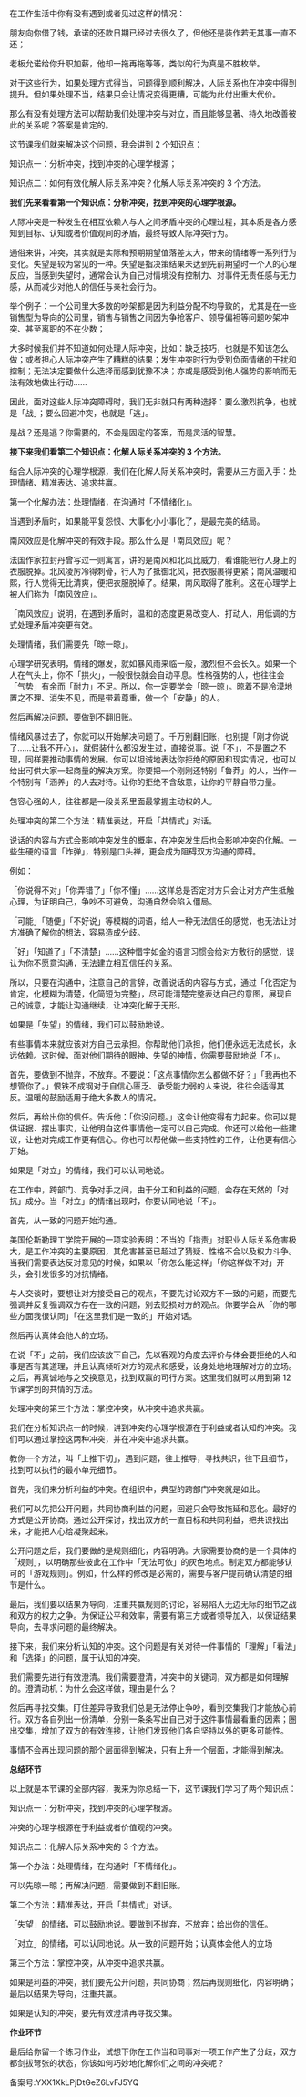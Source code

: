 在工作生活中你有没有遇到或者见过这样的情况：

朋友向你借了钱，承诺的还款日期已经过去很久了，但他还是装作若无其事一直不还；

老板允诺给你升职加薪，他却一拖再拖等等，类似的行为真是不胜枚举。

对于这些行为，如果处理方式得当，问题得到顺利解决，人际关系也在冲突中得到提升。但如果处理不当，结果只会让情况变得更糟，可能为此付出重大代价。

那么有没有处理方法可以帮助我们处理冲突与对立，而且能够显著、持久地改善彼此的关系呢？答案是肯定的。

这节课我们就来解决这个问题，我会讲到 2 个知识点：

知识点一：分析冲突，找到冲突的心理学根源；

知识点二：如何有效化解人际关系冲突？化解人际关系冲突的 3 个方法。

**我们先来看看第一个知识点：分析冲突，找到冲突的心理学根源。**

人际冲突是一种发生在相互依赖人与人之间矛盾冲突的心理过程，其本质是各方感知到目标、认知或者价值观间的矛盾，最终导致人际冲突行为。

通俗来讲，冲突，其实就是实际和预期期望值落差太大，带来的情绪等一系列行为变化。失望是较为常见的一种。失望是指决策结果未达到先前期望时一个人的心理反应，当感到失望时，通常会认为自己对情境没有控制力、对事件无责任感与无力感，从而减少对他人的信任与亲社会行为。

举个例子：一个公司里大多数的吵架都是因为利益分配不均导致的，尤其是在一些销售型为导向的公司里，销售与销售之间因为争抢客户、领导偏袒等问题吵架冲突、甚至离职的不在少数；

大多时候我们并不知道如何处理人际冲突，比如：缺乏技巧，也就是不知该怎么做；或者担心人际冲突产生了糟糕的结果；发生冲突时行为受到负面情绪的干扰和控制；无法决定要做什么选择而感到犹豫不决；亦或是感受到他人强势的影响而无法有效地做出行动……

因此，面对这些人际冲突障碍时，我们无非就只有两种选择：要么激烈抗争，也就是「战」；要么回避冲突，也就是「逃」。

是战？还是逃？你需要的，不会是固定的答案，而是灵活的智慧。

**接下来我们看第二个知识点：化解人际关系冲突的 3 个方法。**

结合人际冲突的心理学根源，我们在化解人际关系冲突时，需要从三方面入手：处理情绪、精准表达、追求共赢。

第一个化解办法：处理情绪，在沟通时「不情绪化」。

当遇到矛盾时，如果能平复怨恨、大事化小小事化了，是最完美的结局。

南风效应是化解冲突的有效手段。那么什么是「南风效应」呢？

法国作家拉封丹曾写过一则寓言，讲的是南风和北风比威力，看谁能把行人身上的衣服脱掉。北风凌厉冷得刺骨，行人为了抵御北风，把衣服裹得更紧；南风温暖和熙，行人觉得无比清爽，便把衣服脱掉了。结果，南风取得了胜利。这在心理学上被人们称为「南风效应」。

「南风效应」说明，在遇到矛盾时，温和的态度更易改变人、打动人，用低调的方式处理矛盾冲突更有效。

处理情绪，我们需要先「晾一晾」。

心理学研究表明，情绪的爆发，就如暴风雨来临一般，激烈但不会长久。如果一个人在气头上，你不「拱火」，一般很快就会自动平息。性格强势的人，也往往会「气势」有余而「耐力」不足。所以，你一定要学会「晾一晾」。晾着不是冷漠地置之不理、消失不见，而是带着尊重，做一个「安静」的人。

然后再解决问题，要做到不翻旧账。

情绪风暴过去了，你就可以开始解决问题了。千万别翻旧账，也别提「刚才你说了……让我不开心」，就假装什么都没发生过，直接说事。说「不」，不是置之不理，同样要推动事情的发展。你可以坦诚地表达你拒绝的原因和现实情况，也可以给出可供大家一起商量的解决方案。你要把一个刚刚还特别「鲁莽」的人，当作一个特别有「涵养」的人去对待。让你的拒绝不含敌意，让你的平静自带力量。

包容心强的人，往往都是一段关系里面最掌握主动权的人。

处理冲突的第二个方法：精准表达，开启「共情式」对话。

说话的内容与方式会影响冲突发生的概率，在冲突发生后也会影响冲突的化解。一些生硬的语言「炸弹」，特别是口头禅，更会成为阻碍双方沟通的障碍。

例如：

「你说得不对」「你弄错了」「你不懂」……这样总是否定对方只会让对方产生抵触心理，为证明自己，争吵不可避免，沟通自然会陷入僵局。

「可能」「随便」「不好说」等模糊的词语，给人一种无法信任的感觉，也无法让对方准确了解你的想法，容易造成分歧。

「好」「知道了」「不清楚」……这种惜字如金的语言习惯会给对方敷衍的感觉，误认为你不愿意沟通，无法建立相互信任的关系。

所以，只要在沟通中，注意自己的言辞，改善说话的内容与方式，通过「化否定为肯定，化模糊为清楚，化简短为完整」，尽可能清楚完整表达自己的意图，展现自己的诚意，才能让沟通继续，让冲突化解于无形。

如果是「失望」的情绪，我们可以鼓励地说。

有些事情本来就应该对方自己去承担。你帮助他们承担，他们便永远无法成长，永远依赖。这时候，面对他们期待的眼神、失望的神情，你需要鼓励地说「不」。

首先，要做到不抛弃，不放弃。不要说：「这点事情你怎么都做不好？」「我再也不想管你了。」恨铁不成钢对于自信心匮乏、承受能力弱的人来说，往往会适得其反。温暖的鼓励适用于绝大多数人的情况。

然后，再给出你的信任。告诉他：「你没问题。」这会让他变得有力起来。你可以提供证据、摆出事实，让他明白这件事情他一定可以自己完成。你还可以给他一些建议，让他对完成工作更有信心。你也可以帮他做一些支持性的工作，让他更有信心开始。

如果是「对立」的情绪，我们可以认同地说。

在工作中，跨部门、竞争对手之间，由于分工和利益的问题，会存在天然的「对抗」成分。当「对立」的情绪出现时，你要认同地说「不」。

首先，从一致的问题开始沟通。

美国伦斯勒理工学院开展的一项实验表明：不当的「指责」对职业人际关系危害极大，是工作冲突的主要原因，其危害甚至已超过了猜疑、性格不合以及权力斗争。当我们需要表达反对意见的时候，如果以「你怎么能这样」「你这样做不对」开头，会引发很多的对抗情绪。

与人交谈时，要想让对方接受自己的观点，不要先讨论双方不一致的问题，而要先强调并反复强调双方存在一致的问题，别去贬损对方的观点。你要学会从「你的哪些方面我很认同」「在这里我们是一致的」开始对话。

然后再认真体会他人的立场。

在说「不」之前，我们应该放下自己，先以客观的角度去评价与体会要拒绝的人和事是否有其道理，并且认真倾听对方的观点和感受，设身处地地理解对方的立场。之后，再真诚地与之交换意见，找到双赢的可行方案。这里我们就可以用到第 12 节课学到的共情的方法。

处理冲突的第三个方法：掌控冲突，从冲突中追求共赢。

我们在分析知识点一的时候，讲到冲突的心理学根源在于利益或者认知的冲突。我们可以通过掌控这两种冲突，并在冲突中追求共赢。

教你一个方法，叫「上推下切」，遇到问题，往上推导，寻找共识，往下且细节，找到可以执行的最小单元细节。

首先，我们来分析利益的冲突。在组织中，典型的跨部门冲突就是如此。

我们可以先把公开问题，共同协商利益的问题，回避只会导致拖延和恶化。最好的方式是公开协商。通过公开探讨，找出双方的一直目标和共同利益，把共识找出来，才能把人心给凝聚起来。

公开问题之后，我们要做的是规则细化，内容明确。大家需要协商的是一个具体的「规则」，以明确那些彼此在工作中「无法可依」的灰色地点。制定双方都能够认可的「游戏规则」。例如，什么样的修改是必需的，需要与客户提前确认清楚的细节是什么。

最后，我们要以结果为导向，注重共赢规则的讨论，容易陷入无边无际的细节之战和双方的权力之争。为保证公平和效率，需要有第三方或者领导加入，以保证结果导向，去寻求问题的最终解决。

接下来，我们来分析认知的冲突。这个问题是有关对待一件事情的「理解」「看法」和「选择」的问题，属于认知的冲突。

我们需要先进行有效澄清。我们需要澄清，冲突中的关键词，双方都是如何理解的。澄清动机：为什么会这样做，理由是什么？

然后再寻找交集。盯住差异导致我们总是无法停止争吵，看到交集我们才能放心前行。双方各自列出一份清单，分别一条条写出自己对于这件事情最看重的因素；圈出交集，增加了双方的有效连接，让他们发现他们各自坚持以外的更多可能性。

事情不会再出现问题的那个层面得到解决，只有上升一个层面，才能得到解决。

**总结环节**

以上就是本节课的全部内容，我来为你总结一下，这节课我们学习了两个知识点：

知识点一：分析冲突，找到冲突的心理学根源。

冲突的心理学根源在于利益或者价值观的冲突。

知识点二：化解人际关系冲突的 3 个方法。

第一个办法：处理情绪，在沟通时「不情绪化」。

可以先晾一晾；再解决问题，需要做到不翻旧账。

第二个方法：精准表达，开启「共情式」对话。

「失望」的情绪，可以鼓励地说。要做到不抛弃，不放弃；给出你的信任。

「对立」的情绪，可以认同地说。从一致的问题开始；认真体会他人的立场

第三个方法：掌控冲突，从冲突中追求共赢。

如果是利益的冲突，我们要先公开问题，共同协商；然后再规则细化，内容明确；最后以结果为导向，注重共赢。

如果是认知的冲突，要先有效澄清再寻找交集。

**作业环节**

最后给你留一个练习作业，试想下你在工作当和同事对一项工作产生了分歧，双方都剑拔弩张的状态，你该如何巧妙地化解你们之间的冲突呢？

备案号:YXX1XkLPjDtGeZ6LvFJ5YQ